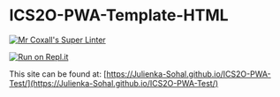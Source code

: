 # ICS2O-PWA-Template-HTML

[![Mr Coxall's Super Linter](https://github.com/Julienka-Sohal/ICS2O-PWA-Test/workflows/Mr%20Coxall's%20Super%20Linter/badge.svg)](https://github.com/Julienka-Sohal/ICS2O-PWA-Test/actions/)

[![Run on Repl.it](https://repl.it/badge/github/Julienka-Sohal/ICS2O-PWA-Test)](https://repl.it/github/Julienka-Sohal/ICS2O-PWA-Test)

This site can be found at: [https://Julienka-Sohal.github.io/ICS2O-PWA-Test/](https://Julienka-Sohal.github.io/ICS2O-PWA-Test/)
